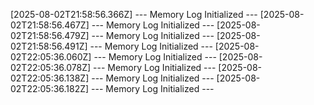 [2025-08-02T21:58:56.366Z] --- Memory Log Initialized ---
[2025-08-02T21:58:56.467Z] --- Memory Log Initialized ---
[2025-08-02T21:58:56.479Z] --- Memory Log Initialized ---
[2025-08-02T21:58:56.491Z] --- Memory Log Initialized ---
[2025-08-02T22:05:36.060Z] --- Memory Log Initialized ---
[2025-08-02T22:05:36.078Z] --- Memory Log Initialized ---
[2025-08-02T22:05:36.138Z] --- Memory Log Initialized ---
[2025-08-02T22:05:36.182Z] --- Memory Log Initialized ---
